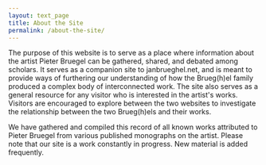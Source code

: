 ```yaml
---
layout: text_page
title: About the Site
permalink: /about-the-site/
---
```

The purpose of this website is to serve as a place where information about the artist Pieter Bruegel can be gathered, shared, and debated among scholars. It serves as a companion site to janbrueghel.net, and is meant to provide ways of furthering our understanding of how the Brueg(h)el family produced a complex body of interconnected work. The site also serves as a general resource for any visitor who is interested in the artist's works. Visitors are encouraged to explore between the two websites to investigate the relationship between the two Brueg(h)els and their works.

We have gathered and compiled this record of all known works attributed to Pieter Bruegel from various published monographs on the artist. Please note that our site is a work constantly in progress. New material is added frequently. 